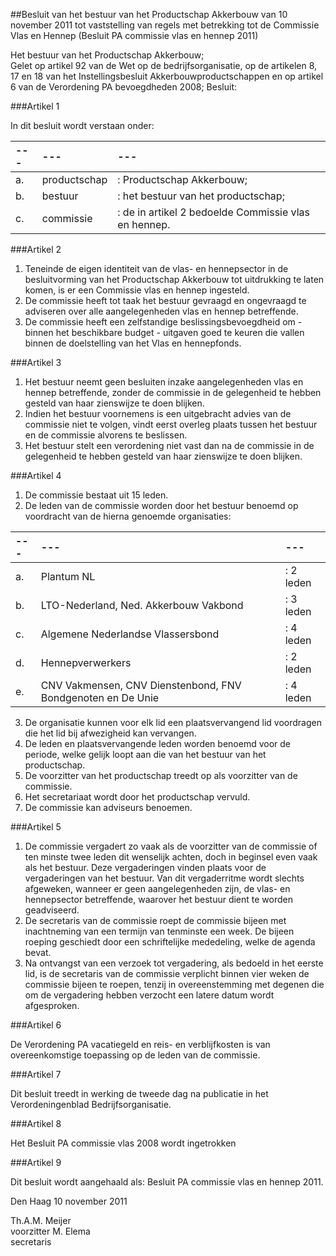 <meta http-equiv='Content-Type' content='text/html; charset=utf-8' />

##Besluit van het bestuur van het Productschap Akkerbouw van 10 november 2011 tot vaststelling van regels met betrekking tot de Commissie Vlas en Hennep (Besluit PA commissie vlas en hennep 2011)

Het bestuur van het Productschap Akkerbouw;  
Gelet op artikel 92 van de Wet op de bedrijfsorganisatie, op de artikelen 8, 17 en 18 van het Instellingsbesluit Akkerbouwproductschappen en op artikel 6 van de Verordening PA bevoegdheden 2008;
Besluit:    

###Artikel 1 

In dit besluit wordt verstaan onder: 

| --- | --- | --- |
|:---|:---|:---|
|a. |productschap |: Productschap Akkerbouw; |
|b. |bestuur |: het bestuur van het productschap; |
|c. |commissie |: de in artikel 2  bedoelde Commissie vlas en hennep. |

###Artikel 2 

1. Teneinde de eigen identiteit van de vlas- en hennepsector in de besluitvorming van het Productschap Akkerbouw tot uitdrukking te laten komen, is er een Commissie vlas en hennep ingesteld. 
2. De commissie heeft tot taak het bestuur gevraagd en ongevraagd te adviseren over alle aangelegenheden vlas en hennep betreffende.
3. De commissie heeft een zelfstandige beslissingsbevoegdheid om - binnen het beschikbare budget - uitgaven goed te keuren die vallen binnen de doelstelling van het Vlas en hennepfonds.

###Artikel 3 

1. Het bestuur neemt geen besluiten inzake aangelegenheden vlas en hennep betreffende, zonder de commissie in de gelegenheid te hebben gesteld van haar zienswijze te doen blijken. 
2. Indien het bestuur voornemens is een uitgebracht advies van de commissie niet te volgen, vindt eerst overleg plaats tussen het bestuur en de commissie alvorens te beslissen. 
3. Het bestuur stelt een verordening niet vast dan na de commissie in de gelegenheid te hebben gesteld van haar zienswijze te doen blijken. 

###Artikel 4 

1. De commissie bestaat uit 15 leden. 
2. De leden van de commissie worden door het bestuur benoemd op voordracht van de hierna genoemde organisaties: 

| --- | --- | --- |
|:---|:---|:---|
|a. |Plantum NL |: 2 leden |
|b. |LTO-Nederland, Ned. Akkerbouw Vakbond |: 3 leden |
|c. |Algemene Nederlandse Vlassersbond |: 4 leden |
|d. |Hennepverwerkers |: 2 leden |
|e. |CNV Vakmensen, CNV Dienstenbond, FNV Bondgenoten en De Unie |: 4 leden |

3. De organisatie kunnen voor elk lid een plaatsvervangend lid voordragen die het lid bij afwezigheid kan vervangen.
4. De leden en plaatsvervangende leden worden benoemd voor de periode, welke gelijk loopt aan die van het bestuur van het productschap.
5. De voorzitter van het productschap treedt op als voorzitter van de commissie.
6. Het secretariaat wordt door het productschap vervuld.
7. De commissie kan adviseurs benoemen.

###Artikel 5 

1. De commissie vergadert zo vaak als de voorzitter van de commissie of ten minste twee leden dit wenselijk achten, doch in beginsel even vaak als het bestuur. Deze vergaderingen vinden plaats voor de vergaderingen van het bestuur. Van dit vergaderritme wordt slechts afgeweken, wanneer er geen aangelegenheden zijn, de vlas- en hennepsector betreffende, waarover het bestuur dient te worden geadviseerd. 
2. De secretaris van de commissie roept de commissie bijeen met inachtneming van een termijn van tenminste een week. De bijeen roeping geschiedt door een schriftelijke mededeling, welke de agenda bevat. 
3. Na ontvangst van een verzoek tot vergadering, als bedoeld in het eerste lid, is de secretaris van de commissie verplicht binnen vier weken de commissie bijeen te roepen, tenzij in overeenstemming met degenen die om de vergadering hebben verzocht een latere datum wordt afgesproken. 

###Artikel 6 

De Verordening PA vacatiegeld en reis- en verblijfkosten is van overeenkomstige toepassing op de leden van de commissie. 

###Artikel 7 

Dit besluit treedt in werking de tweede dag na publicatie in het Verordeningenblad Bedrijfsorganisatie.

###Artikel 8 

Het Besluit PA commissie vlas 2008 wordt ingetrokken

###Artikel 9 

Dit besluit wordt aangehaald als: Besluit PA commissie vlas en hennep 2011. 

Den Haag 
10 november 2011   

Th.A.M. Meijer  
voorzitter 
M. Elema  
secretaris   
